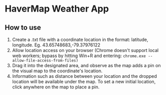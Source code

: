 # HaverMap Weather App
## How to use
1. Create a .txt file with a coordinate location in the format: latitude, longitude. Eg. 43.65748683,-79.37976122
2. Allow location access on your browser (Chrome doesn't support local web workers; bypass by hitting Win+R and entering:
 `chrome.exe --allow-file-access-from-files)`
2. Drag it into the designated area, and observe as the map adds a pin on the visual map to the coordinate's location.
3. Information such as distance between your location and the dropped location will be available under the map. To set a new initial location, click anywhere on the map to place a pin.
